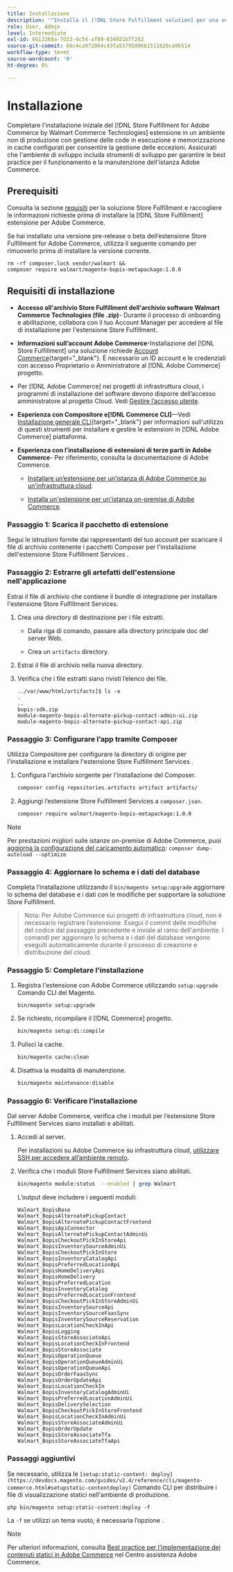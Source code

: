 ```yaml
---
title: Installazione
description: '"Installa il [!DNL Store Fulfillment solution] per una vetrina Adobe Commerce che utilizza Composer for PHP."'
role: User, Admin
level: Intermediate
exl-id: 6613268a-7d22-4c54-af89-834921b7f262
source-git-commit: 66c4ca972004c43fa55795006b1511820ca9b514
workflow-type: tm+mt
source-wordcount: '0'
ht-degree: 0%

---
```



# Installazione

Completare l&#39;installazione iniziale del [!DNL Store Fulfillment for Adobe Commerce by Walmart Commerce Technologies] estensione in un ambiente non di produzione con gestione delle code in esecuzione e memorizzazione in cache configurati per consentire la gestione delle eccezioni. Assicurati che l&#39;ambiente di sviluppo includa strumenti di sviluppo per garantire le best practice per il funzionamento e la manutenzione dell&#39;istanza Adobe Commerce.

## Prerequisiti

Consulta la sezione [requisiti](solution-requirements.md) per la soluzione Store Fulfillment e raccogliere le informazioni richieste prima di installare la [!DNL Store Fulfillment] estensione per Adobe Commerce.

Se hai installato una versione pre-release o beta dell’estensione Store Fulfillment for Adobe Commerce, utilizza il seguente comando per rimuoverlo prima di installare la versione corrente.

```terminal
rm -rf composer.lock vendor/walmart &&
composer require walmart/magento-bopis-metapackage:1.0.0
```

## Requisiti di installazione

- **Accesso all&#39;archivio Store Fulfillment dell&#39;archivio software Walmart Commerce Technologies (file .zip)**- Durante il processo di onboarding e abilitazione, collabora con il tuo Account Manager per accedere al file di installazione per l&#39;estensione Store Fulfillment.

- **Informazioni sull’account Adobe Commerce**-Installazione del [!DNL Store Fulfillment] una soluzione richiede [Account Commerce](https://docs.magento.com/user-guide/magento/magento-account.html){target=&quot;_blank&quot;}. È necessario un ID account e le credenziali con accesso Proprietario o Amministratore al [!DNL Adobe Commerce] progetto.

- Per [!DNL Adobe Commerce] nei progetti di infrastruttura cloud, i programmi di installazione del software devono disporre dell’accesso amministratore al progetto Cloud. Vedi [Gestire l’accesso utente](https://devdocs.magento.com/cloud/project/user-admin.html).

- **Esperienza con Compositore e[!DNL Commerce CLI]**—Vedi [Installazione generale CLI](https://devdocs.magento.com/extensions/install/){target=&quot;_blank&quot;} per informazioni sull&#39;utilizzo di questi strumenti per installare e gestire le estensioni in [!DNL Adobe Commerce] piattaforma.

- **Esperienza con l’installazione di estensioni di terze parti in Adobe Commerce**- Per riferimento, consulta la documentazione di Adobe Commerce.

   - [Installare un’estensione per un’istanza di Adobe Commerce su un’infrastruttura cloud](https://devdocs.magento.com/cloud/howtos/install-components.html#install-an-extension).

   - [Installa un&#39;estensione per un&#39;istanza on-premise di Adobe Commerce](https://devdocs.magento.com/extensions/install/).

### Passaggio 1: Scarica il pacchetto di estensione

Segui le istruzioni fornite dai rappresentanti del tuo account per scaricare il file di archivio contenente i pacchetti Composer per l&#39;installazione dell&#39;estensione Store Fulfillment Services .

### Passaggio 2: Estrarre gli artefatti dell&#39;estensione nell&#39;applicazione

Estrai il file di archivio che contiene il bundle di integrazione per installare l&#39;estensione Store Fulfillment Services.

1. Crea una directory di destinazione per i file estratti.

   - Dalla riga di comando, passare alla directory principale doc del server Web.

   - Crea un `artifacts` directory.

1. Estrai il file di archivio nella nuova directory.

1. Verifica che i file estratti siano rivisti l’elenco dei file.

   ```
   ../var/www/html/artifacts]$ ls -a
   .
   ..
   bopis-sdk.zip
   module-magento-bopis-alternate-pickup-contact-admin-ui.zip
   module-magento-bopis-alternate-pickup-contact-api.zip
   ```

### Passaggio 3: Configurare l’app tramite Composer

Utilizza Compositore per configurare la directory di origine per l&#39;installazione e installare l&#39;estensione Store Fulfillment Services .

1. Configura l&#39;archivio sorgente per l&#39;installazione del Composer.

   ```bash
   composer config repositories.artifacts artifact artifacts/
   ```

1. Aggiungi l’estensione Store Fulfillment Services a `composer.json`.

   ```bash
   composer require walmart/magento-bopis-metapackage:1.0.0
   ```

>[!NOTE]
>
>Per prestazioni migliori sulle istanze on-premise di Adobe Commerce, puoi [aggiorna la configurazione del caricamento automatico](https://experienceleague.adobe.com/docs/commerce-operations/performance-best-practices/deployment-flow.html#update-the-autoloader): `composer dump-autoload --optimize`

### Passaggio 4: Aggiornare lo schema e i dati del database

Completa l’installazione utilizzando il `bin/magento setup:upgrade` aggiornare lo schema del database e i dati con le modifiche per supportare la soluzione Store Fulfillment.

>Nota:
>Per Adobe Commerce sui progetti di infrastruttura cloud, non è necessario registrare l’estensione. Esegui il commit delle modifiche del codice dal passaggio precedente e inviale al ramo dell&#39;ambiente. I comandi per aggiornare lo schema e i dati del database vengono eseguiti automaticamente durante il processo di creazione e distribuzione del cloud.

### Passaggio 5: Completare l&#39;installazione

1. Registra l&#39;estensione con Adobe Commerce utilizzando `setup:upgrade` Comando CLI del Magento.

   ```terminal
   bin/magento setup:upgrade
   ```

1. Se richiesto, ricompilare il [!DNL Commerce] progetto.

   ```bash
   bin/magento setup:di:compile
   ```

1. Pulisci la cache.

   ```bash
   bin/magento cache:clean
   ```

1. Disattiva la modalità di manutenzione.

   ```bash
   bin/magento maintenance:disable
   ```

### Passaggio 6: Verificare l’installazione

Dal server Adobe Commerce, verifica che i moduli per l’estensione Store Fulfillment Services siano installati e abilitati.

1. Accedi al server.

   Per installazioni su Adobe Commerce su infrastruttura cloud, [utilizzare SSH per accedere all’ambiente remoto](https://devdocs.magento.com/cloud/env/environments-ssh.html#ssh).

1. Verifica che i moduli Store Fulfillment Services siano abilitati.

   ```bash
   bin/magento module:status  --enabled | grep Walmart
   ```

   L’output deve includere i seguenti moduli:

   ```
   Walmart_BopisBase
   Walmart_BopisAlternatePickupContact
   Walmart_BopisAlternatePickupContactFrontend
   Walmart_BopisApiConnector
   Walmart_BopisAlternatePickupContactAdminUi
   Walmart_BopisCheckoutPickInStoreApi
   Walmart_BopisInventorySourceAdminUi
   Walmart_BopisCheckoutPickInStore
   Walmart_BopisInventoryCatalogApi
   Walmart_BopisPreferredLocationApi
   Walmart_BopisHomeDeliveryApi
   Walmart_BopisHomeDelivery
   Walmart_BopisPreferredLocation
   Walmart_BopisInventoryCatalog
   Walmart_BopisPreferredLocationFrontend
   Walmart_BopisCheckoutPickInStoreAdminUi
   Walmart_BopisInventorySourceApi
   Walmart_BopisInventorySourceFaasSync
   Walmart_BopisInventorySourceReservation
   Walmart_BopisLocationCheckInApi
   Walmart_BopisLogging
   Walmart_BopisStoreAssociateApi
   Walmart_BopisLocationCheckInFrontend
   Walmart_BopisStoreAssociate
   Walmart_BopisOperationQueue
   Walmart_BopisOperationQueueAdminUi
   Walmart_BopisOperationQueueApi
   Walmart_BopisOrderFaasSync
   Walmart_BopisOrderUpdateApi
   Walmart_BopisLocationCheckIn
   Walmart_BopisInventoryCatalogAdminUi
   Walmart_BopisPreferredLocationAdminUi
   Walmart_BopisDeliverySelection
   Walmart_BopisCheckoutPickInStoreFrontend
   Walmart_BopisLocationCheckInAdminUi
   Walmart_BopisStoreAssociateAdminUi
   Walmart_BopisOrderUpdate
   Walmart_BopisStoreAssociateTfa
   Walmart_BopisStoreAssociateTfaApi
   ```

### Passaggi aggiuntivi

Se necessario, utilizza le `[setup:static-content: deploy](https://devdocs.magento.com/guides/v2.4/reference/cli/magento-commerce.html#setupstatic-contentdeploy)` Comando CLI per distribuire i file di visualizzazione statici nell&#39;ambiente di produzione.

```terminal
php bin/magento setup:static-content:deploy -f
```

La `-f` se utilizzi un tema vuoto, è necessaria l’opzione .

>[!NOTE]
>
>Per ulteriori informazioni, consulta [Best practice per l’implementazione dei contenuti statici in Adobe Commerce](https://support.magento.com/hc/en-us/articles/360031624091) nel Centro assistenza Adobe Commerce.
